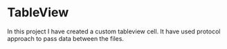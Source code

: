 # TableView

In this project I have created a custom tableview cell. It have used protocol approach to pass data between the files. 
